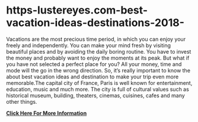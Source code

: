 # https-lustereyes.com-best-vacation-ideas-destinations-2018-
Vacations are the most precious time period, in which you can enjoy your freely and independently. You can make your mind fresh by visiting beautiful places and by avoiding the daily boring routine. You have to invest the money and probably want to enjoy the moments at its peak. But what if you have not selected a perfect place for you? All your money, time and mode will the go in the wrong direction. So, it’s really important to know the about best vacation ideas and destination to make your trip even more memorable.The capital city of France, Paris is well known for entertainment, education, music and much more. The city is full of cultural values such as historical museum, building, theaters, cinemas, cuisines, cafes and many other things.

[**Click Here For More Information**](https://lustereyes.com/best-vacation-ideas-destinations-2018/)
